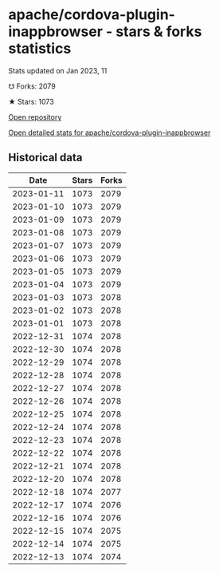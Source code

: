 # apache/cordova-plugin-inappbrowser - stars & forks statistics

Stats updated on Jan 2023, 11

☋ Forks: 2079

★ Stars: 1073

[Open repository](https://github.com/apache/cordova-plugin-inappbrowser)

[Open detailed stats for apache/cordova-plugin-inappbrowser](https://reviewgithub.com/rep/apache/cordova-plugin-inappbrowser)

## Historical data
| Date | Stars | Forks |
|------|-------|-------|
| 2023-01-11 | 1073 | 2079 | 
| 2023-01-10 | 1073 | 2079 | 
| 2023-01-09 | 1073 | 2079 | 
| 2023-01-08 | 1073 | 2079 | 
| 2023-01-07 | 1073 | 2079 | 
| 2023-01-06 | 1073 | 2079 | 
| 2023-01-05 | 1073 | 2079 | 
| 2023-01-04 | 1073 | 2079 | 
| 2023-01-03 | 1073 | 2078 | 
| 2023-01-02 | 1073 | 2078 | 
| 2023-01-01 | 1073 | 2078 | 
| 2022-12-31 | 1074 | 2078 | 
| 2022-12-30 | 1074 | 2078 | 
| 2022-12-29 | 1074 | 2078 | 
| 2022-12-28 | 1074 | 2078 | 
| 2022-12-27 | 1074 | 2078 | 
| 2022-12-26 | 1074 | 2078 | 
| 2022-12-25 | 1074 | 2078 | 
| 2022-12-24 | 1074 | 2078 | 
| 2022-12-23 | 1074 | 2078 | 
| 2022-12-22 | 1074 | 2078 | 
| 2022-12-21 | 1074 | 2078 | 
| 2022-12-20 | 1074 | 2078 | 
| 2022-12-18 | 1074 | 2077 | 
| 2022-12-17 | 1074 | 2076 | 
| 2022-12-16 | 1074 | 2076 | 
| 2022-12-15 | 1074 | 2075 | 
| 2022-12-14 | 1074 | 2075 | 
| 2022-12-13 | 1074 | 2074 | 

